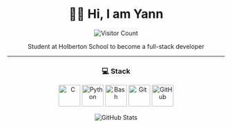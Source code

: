 <h1 align="center">👋🏼 Hi, I am <span>Yann</span></h1>

<p align="center">
  <img src="https://img.shields.io/badge/dynamic/json?color=21262d&labelColor=161b22&label=visites&query=count&url=https://visitor-badge.laobi.icu/badge?page_id=Yugz.Yugz&style=flat-square" alt="Visitor Count" />
</p>

<p align="center">
  Student at Holberton School to become a full-stack developer
</p>

---

<h3 align="center">💻 Stack</h3>


<p align="center">
  <img src="https://cdn.jsdelivr.net/gh/devicons/devicon/icons/c/c-original.svg" width="50" height="50" alt="C" />
  <img src="https://cdn.jsdelivr.net/gh/devicons/devicon/icons/python/python-original.svg" width="50" height="50" alt="Python" />
  <img src="https://cdn.jsdelivr.net/gh/devicons/devicon/icons/bash/bash-original.svg" width="50" height="50" alt="Bash" />
  <img src="https://cdn.jsdelivr.net/gh/devicons/devicon/icons/git/git-original.svg" width="50" height="50" alt="Git" />
  <img src="https://cdn.jsdelivr.net/gh/devicons/devicon/icons/github/github-original.svg" width="50" height="50" alt="GitHub" />
</p>

<p align="center">
  <img src="https://github-readme-stats.vercel.app/api?username=Yugz&show_icons=true&theme=dark" alt="GitHub Stats" />
</p>
